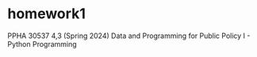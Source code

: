 # homework1
PPHA 30537 4,3 (Spring 2024) Data and Programming for Public Policy I - Python Programming
